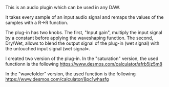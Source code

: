 This is an audio plugin which can be used in any DAW.

It takes every sample of an input audio signal and remaps the values of the samples with a R->R function. 

The plug-in has two knobs. The first, "Input gain", multiply the input signal by a constant before applying the waveshaping function. The second, Dry/Wet, allows to blend the output signal of the plug-in (wet signal) with the untouched input signal (wet signal=.

I created two version of the plug-in. In the "saturation" version, the used functionn is the following https://www.desmos.com/calculator/afrb5jz5m8

In the "wavefolder" version, the used function is the following https://www.desmos.com/calculator/8pc1whasfg


